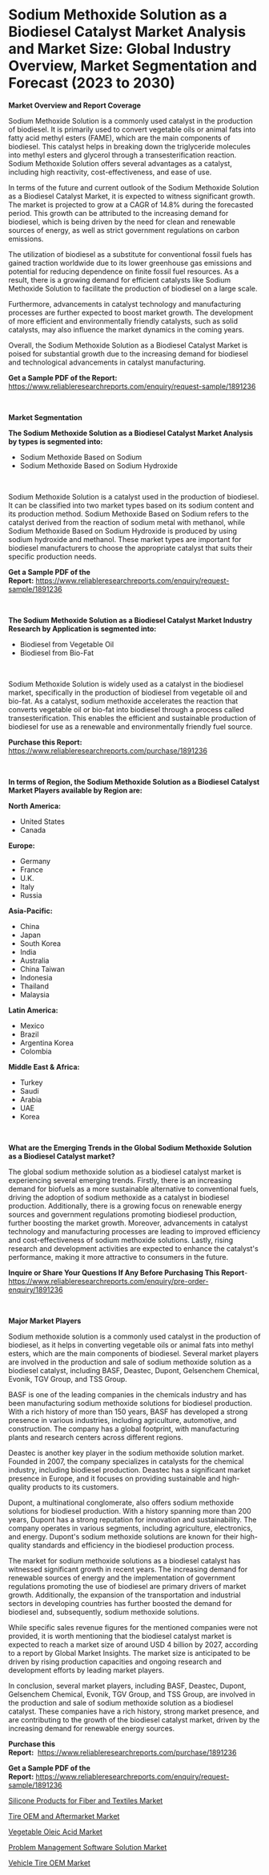 <p><h1>Sodium Methoxide Solution as a Biodiesel Catalyst Market Analysis and Market Size: Global Industry Overview, Market Segmentation and Forecast (2023 to 2030)</h1></p><p><strong>Market Overview and Report Coverage</strong></p>
<p><p>Sodium Methoxide Solution is a commonly used catalyst in the production of biodiesel. It is primarily used to convert vegetable oils or animal fats into fatty acid methyl esters (FAME), which are the main components of biodiesel. This catalyst helps in breaking down the triglyceride molecules into methyl esters and glycerol through a transesterification reaction. Sodium Methoxide Solution offers several advantages as a catalyst, including high reactivity, cost-effectiveness, and ease of use.</p><p>In terms of the future and current outlook of the Sodium Methoxide Solution as a Biodiesel Catalyst Market, it is expected to witness significant growth. The market is projected to grow at a CAGR of 14.8% during the forecasted period. This growth can be attributed to the increasing demand for biodiesel, which is being driven by the need for clean and renewable sources of energy, as well as strict government regulations on carbon emissions.</p><p>The utilization of biodiesel as a substitute for conventional fossil fuels has gained traction worldwide due to its lower greenhouse gas emissions and potential for reducing dependence on finite fossil fuel resources. As a result, there is a growing demand for efficient catalysts like Sodium Methoxide Solution to facilitate the production of biodiesel on a large scale.</p><p>Furthermore, advancements in catalyst technology and manufacturing processes are further expected to boost market growth. The development of more efficient and environmentally friendly catalysts, such as solid catalysts, may also influence the market dynamics in the coming years.</p><p>Overall, the Sodium Methoxide Solution as a Biodiesel Catalyst Market is poised for substantial growth due to the increasing demand for biodiesel and technological advancements in catalyst manufacturing.</p></p>
<p><strong>Get a Sample PDF of the Report:</strong> <a href="https://www.reliableresearchreports.com/enquiry/request-sample/1891236">https://www.reliableresearchreports.com/enquiry/request-sample/1891236</a></p>
<p>&nbsp;</p>
<p><strong>Market Segmentation</strong></p>
<p><strong>The Sodium Methoxide Solution as a Biodiesel Catalyst Market Analysis by types is segmented into:</strong></p>
<p><ul><li>Sodium Methoxide Based on Sodium</li><li>Sodium Methoxide Based on Sodium Hydroxide</li></ul></p>
<p>&nbsp;</p>
<p><p>Sodium Methoxide Solution is a catalyst used in the production of biodiesel. It can be classified into two market types based on its sodium content and its production method. Sodium Methoxide Based on Sodium refers to the catalyst derived from the reaction of sodium metal with methanol, while Sodium Methoxide Based on Sodium Hydroxide is produced by using sodium hydroxide and methanol. These market types are important for biodiesel manufacturers to choose the appropriate catalyst that suits their specific production needs.</p></p>
<p><strong>Get a Sample PDF of the Report:</strong>&nbsp;<a href="https://www.reliableresearchreports.com/enquiry/request-sample/1891236">https://www.reliableresearchreports.com/enquiry/request-sample/1891236</a></p>
<p>&nbsp;</p>
<p><strong>The Sodium Methoxide Solution as a Biodiesel Catalyst Market Industry Research by Application is segmented into:</strong></p>
<p><ul><li>Biodiesel from Vegetable Oil</li><li>Biodiesel from Bio-Fat</li></ul></p>
<p>&nbsp;</p>
<p><p>Sodium Methoxide Solution is widely used as a catalyst in the biodiesel market, specifically in the production of biodiesel from vegetable oil and bio-fat. As a catalyst, sodium methoxide accelerates the reaction that converts vegetable oil or bio-fat into biodiesel through a process called transesterification. This enables the efficient and sustainable production of biodiesel for use as a renewable and environmentally friendly fuel source.</p></p>
<p><strong>Purchase this Report:</strong>&nbsp; <a href="https://www.reliableresearchreports.com/purchase/1891236">https://www.reliableresearchreports.com/purchase/1891236</a></p>
<p>&nbsp;</p>
<p><strong>In terms of Region, the Sodium Methoxide Solution as a Biodiesel Catalyst Market Players available by Region are:</strong></p>
<p>
    <p> <strong> North America: </strong>
        <ul>
            <li>United States</li>
            <li>Canada</li>
        </ul>
        </p> 
    <p> <strong> Europe: </strong>
        <ul>
            <li>Germany</li>
            <li>France</li>
            <li>U.K.</li>
            <li>Italy</li>
            <li>Russia</li>
        </ul>
        </p> 
    <p> <strong> Asia-Pacific: </strong>
        <ul>
            <li>China</li>
            <li>Japan</li>
            <li>South Korea</li>
            <li>India</li>
            <li>Australia</li>
            <li>China Taiwan</li>
            <li>Indonesia</li>
            <li>Thailand</li>
            <li>Malaysia</li>
        </ul>
        </p> 
    <p> <strong> Latin America: </strong>
        <ul>
            <li>Mexico</li>
            <li>Brazil</li>
            <li>Argentina Korea</li>
            <li>Colombia</li>
        </ul>
        </p> 
    <p> <strong> Middle East & Africa: </strong>
        <ul>
            <li>Turkey</li>
            <li>Saudi</li>
            <li>Arabia</li>
            <li>UAE</li>
            <li>Korea</li>
        </ul>
    </p>
    </p>
<p>&nbsp;</p>
<p><strong>What are the Emerging Trends in the Global Sodium Methoxide Solution as a Biodiesel Catalyst market?</strong></p>
<p><p>The global sodium methoxide solution as a biodiesel catalyst market is experiencing several emerging trends. Firstly, there is an increasing demand for biofuels as a more sustainable alternative to conventional fuels, driving the adoption of sodium methoxide as a catalyst in biodiesel production. Additionally, there is a growing focus on renewable energy sources and government regulations promoting biodiesel production, further boosting the market growth. Moreover, advancements in catalyst technology and manufacturing processes are leading to improved efficiency and cost-effectiveness of sodium methoxide solutions. Lastly, rising research and development activities are expected to enhance the catalyst's performance, making it more attractive to consumers in the future.</p></p>
<p><strong>Inquire or Share Your Questions If Any Before Purchasing This Report</strong>- <a href="https://www.reliableresearchreports.com/enquiry/pre-order-enquiry/1891236">https://www.reliableresearchreports.com/enquiry/pre-order-enquiry/1891236</a></p>
<p>&nbsp;</p>
<p><strong>Major Market Players</strong></p>
<p><p>Sodium methoxide solution is a commonly used catalyst in the production of biodiesel, as it helps in converting vegetable oils or animal fats into methyl esters, which are the main components of biodiesel. Several market players are involved in the production and sale of sodium methoxide solution as a biodiesel catalyst, including BASF, Deastec, Dupont, Gelsenchem Chemical, Evonik, TGV Group, and TSS Group.</p><p>BASF is one of the leading companies in the chemicals industry and has been manufacturing sodium methoxide solutions for biodiesel production. With a rich history of more than 150 years, BASF has developed a strong presence in various industries, including agriculture, automotive, and construction. The company has a global footprint, with manufacturing plants and research centers across different regions.</p><p>Deastec is another key player in the sodium methoxide solution market. Founded in 2007, the company specializes in catalysts for the chemical industry, including biodiesel production. Deastec has a significant market presence in Europe, and it focuses on providing sustainable and high-quality products to its customers.</p><p>Dupont, a multinational conglomerate, also offers sodium methoxide solutions for biodiesel production. With a history spanning more than 200 years, Dupont has a strong reputation for innovation and sustainability. The company operates in various segments, including agriculture, electronics, and energy. Dupont's sodium methoxide solutions are known for their high-quality standards and efficiency in the biodiesel production process.</p><p>The market for sodium methoxide solutions as a biodiesel catalyst has witnessed significant growth in recent years. The increasing demand for renewable sources of energy and the implementation of government regulations promoting the use of biodiesel are primary drivers of market growth. Additionally, the expansion of the transportation and industrial sectors in developing countries has further boosted the demand for biodiesel and, subsequently, sodium methoxide solutions.</p><p>While specific sales revenue figures for the mentioned companies were not provided, it is worth mentioning that the biodiesel catalyst market is expected to reach a market size of around USD 4 billion by 2027, according to a report by Global Market Insights. The market size is anticipated to be driven by rising production capacities and ongoing research and development efforts by leading market players.</p><p>In conclusion, several market players, including BASF, Deastec, Dupont, Gelsenchem Chemical, Evonik, TGV Group, and TSS Group, are involved in the production and sale of sodium methoxide solution as a biodiesel catalyst. These companies have a rich history, strong market presence, and are contributing to the growth of the biodiesel catalyst market, driven by the increasing demand for renewable energy sources.</p></p>
<p><strong>Purchase this Report:</strong>&nbsp;&nbsp;<a href="https://www.reliableresearchreports.com/purchase/1891236">https://www.reliableresearchreports.com/purchase/1891236</a></p>
<p></p>
<p><strong>Get a Sample PDF of the Report:</strong>&nbsp;<a href="https://www.reliableresearchreports.com/enquiry/request-sample/1891236">https://www.reliableresearchreports.com/enquiry/request-sample/1891236</a></p>
<p><p><a href="https://www.linkedin.com/pulse/decoding-silicone-products-fiber-textiles-market-deep-wnrte/">Silicone Products for Fiber and Textiles Market</a></p><p><a href="https://medium.com/@judyhunter52/analyzing-tire-oem-and-aftermarket-market-global-industry-perspective-and-forecast-2023-to-2030-cefa7e819102">Tire OEM and Aftermarket Market</a></p><p><a href="https://www.linkedin.com/pulse/vegetable-oleic-acid-market-size-share-amp-trends-analysis-jcfof/">Vegetable Oleic Acid Market</a></p><p><a href="https://github.com/Krish2023na/Market-Research-Report-List-1/blob/main/problem-management-software-solution-market.md">Problem Management Software Solution Market</a></p><p><a href="https://medium.com/@marilynadams76/vehicle-tire-oem-market-exploring-market-share-market-trends-and-future-growth-56b41f6b413a">Vehicle Tire OEM Market</a></p></p>